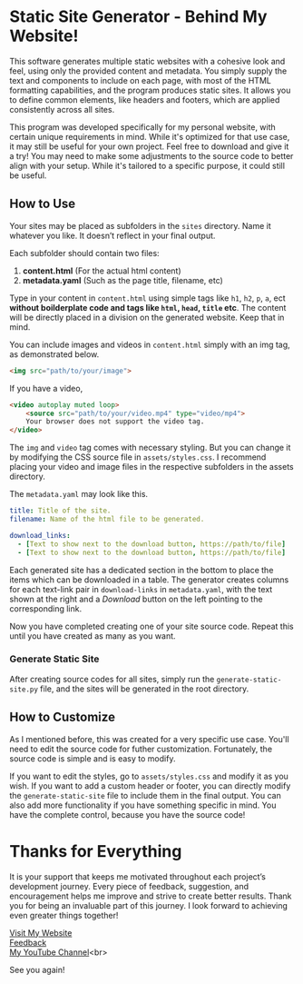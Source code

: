 # Static Site Generator - Behind My Website!
This software generates multiple static websites with a cohesive look and feel, using only the provided content and metadata. You simply supply the text and components to include on each page, with most of the HTML formatting capabilities, and the program produces static sites. It allows you to define common elements, like headers and footers, which are applied consistently across all sites.

This program was developed specifically for my personal website, with certain unique requirements in mind. While it's optimized for that use case, it may still be useful for your own project. Feel free to download and give it a try! You may need to make some adjustments to the source code to better align with your setup. While it's tailored to a specific purpose, it could still be useful.

## How to Use
Your sites may be placed as subfolders in the `sites` directory. Name it whatever you like. It doesn’t reflect in your final output.

Each subfolder should contain two files:
1. **content.html** (For the actual html content)
2. **metadata.yaml** (Such as the page title, filename, etc)

Type in your content in `content.html` using simple tags like `h1`, `h2`, `p`, `a`, ect **without boilderplate code and tags like `html`, `head`, `title` etc**. The content will be directly placed in a division on the generated website. Keep that in mind.

You can include images and videos in `content.html` simply with an img tag, as demonstrated below.
```html
<img src="path/to/your/image">
```
If you have a video,
```html
<video autoplay muted loop>
    <source src="path/to/your/video.mp4" type="video/mp4">
    Your browser does not support the video tag.
</video>
```
The `img` and `video` tag comes with necessary styling. But you can change it by modifying the CSS source file in `assets/styles.css`. I recommend placing your video and image files in the respective subfolders in the assets directory.

The `metadata.yaml` may look like this.
```yaml
title: Title of the site.
filename: Name of the html file to be generated.

download_links:
  - [Text to show next to the download button, https://path/to/file]
  - [Text to show next to the download button, https://path/to/file]
```
Each generated site has a dedicated section in the bottom to place the items which can be downloaded in a table. The generator creates columns for each text-link pair in `download-links` in `metadata.yaml`, with the text shown at the right and a *Download* button on the left pointing to the corresponding link.

Now you have completed creating one of your site source code. Repeat this until you have created as many as you want.

### Generate Static Site
After creating source codes for all sites, simply run the `generate-static-site.py` file, and the sites will be generated in the root directory.

## How to Customize
As I mentioned before, this was created for a very specific use case. You'll need to edit the source code for futher customization. Fortunately, the source code is simple and is easy to modify.

If you want to edit the styles, go to `assets/styles.css` and modify it as you wish. If you want to add a custom header or footer, you can directly modify the `generate-static-site` file to include them in the final output. You can also add more functionality if you have something specific in mind. You have the complete control, because you have the source code!

# Thanks for Everything
It is your support that keeps me motivated throughout each project’s development journey. Every piece of feedback, suggestion, and encouragement helps me improve and strive to create better results. Thank you for being an invaluable part of this journey. I look forward to achieving even greater things together!

[Visit My Website](https://faseeh-z.github.io/)<br>
[Feedback](https://forms.office.com/r/jN1SMAmma5)<br>
[My YouTube Channel](https://youtube.com/@coderapids?si=Pd3PXfRjw141buM_)<br>

See you again!
